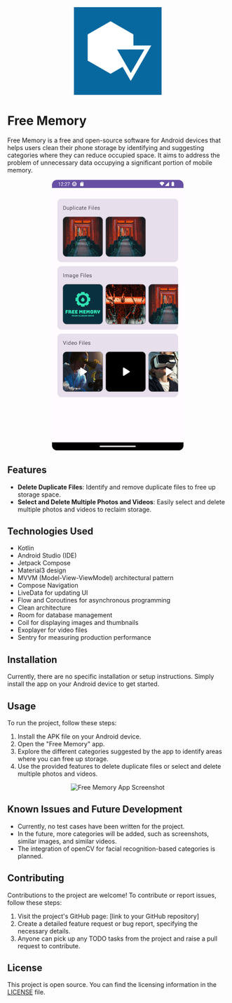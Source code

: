 <div align="center">
  <img src="images/ic_launcher_playstore.png" alt="Free Memory Logo" width="200" height="200">
</div>

# Free Memory

Free Memory is a free and open-source software for Android devices that helps users clean their phone storage by identifying and suggesting categories where they can reduce occupied space. It aims to address the problem of unnecessary data occupying a significant portion of mobile memory.

<div align="center">
  <img src="images/img.png" alt="Free Memory Screenshot" width="300">
</div>

## Features

- **Delete Duplicate Files**: Identify and remove duplicate files to free up storage space.
- **Select and Delete Multiple Photos and Videos**: Easily select and delete multiple photos and videos to reclaim storage.

## Technologies Used

- Kotlin
- Android Studio (IDE)
- Jetpack Compose
- Material3 design
- MVVM (Model-View-ViewModel) architectural pattern
- Compose Navigation
- LiveData for updating UI
- Flow and Coroutines for asynchronous programming
- Clean architecture
- Room for database management
- Coil for displaying images and thumbnails
- Exoplayer for video files
- Sentry for measuring production performance

## Installation

Currently, there are no specific installation or setup instructions. Simply install the app on your Android device to get started.

## Usage

To run the project, follow these steps:

1. Install the APK file on your Android device.
2. Open the "Free Memory" app.
3. Explore the different categories suggested by the app to identify areas where you can free up storage.
4. Use the provided features to delete duplicate files or select and delete multiple photos and videos.

<div align="center">
  <img src="path/to/your/app_screenshot.png" alt="Free Memory App Screenshot" width="300">
</div>

## Known Issues and Future Development

- Currently, no test cases have been written for the project.
- In the future, more categories will be added, such as screenshots, similar images, and similar videos.
- The integration of openCV for facial recognition-based categories is planned.

## Contributing

Contributions to the project are welcome! To contribute or report issues, follow these steps:

1. Visit the project's GitHub page: [link to your GitHub repository]
2. Create a detailed feature request or bug report, specifying the necessary details.
3. Anyone can pick up any TODO tasks from the project and raise a pull request to contribute.

## License

This project is open source. You can find the licensing information in the [LICENSE](LICENSE) file.

